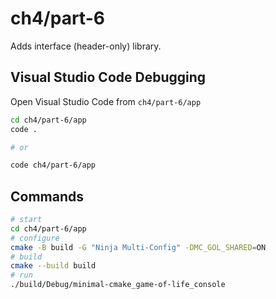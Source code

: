 # ch4/part-6

Adds interface (header-only) library.

## Visual Studio Code Debugging

Open Visual Studio Code from `ch4/part-6/app`

```bash
cd ch4/part-6/app
code .

# or

code ch4/part-6/app
```

## Commands

```bash
# start
cd ch4/part-6/app
# configure
cmake -B build -G "Ninja Multi-Config" -DMC_GOL_SHARED=ON
# build
cmake --build build
# run
./build/Debug/minimal-cmake_game-of-life_console
```
